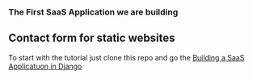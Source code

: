 ### The First SaaS Application we are building

## Contact form for static websites

To start with the tutorial just clone this repo and go the [Building a SaaS Applicatuon in Django](https://manascode.com)